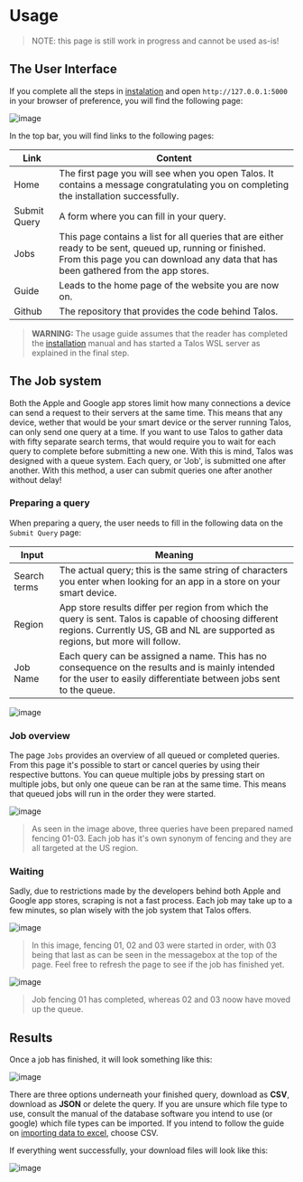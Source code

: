 # Usage
> NOTE: this page is still work in progress and cannot be used as-is!

## The User Interface
If you complete all the steps in [instalation](installation/md) and open ```http://127.0.0.1:5000``` in your browser of preference, you will find the following page:

![image](https://user-images.githubusercontent.com/1879915/112722091-c950f080-8f07-11eb-9c0e-0a3afeb52ed7.png)

In the top bar, you will find links to the following pages:

| Link         | Content                                                                                                                                                                                          |
|--------------|--------------------------------------------------------------------------------------------------------------------------------------------------------------------------------------------------|
| Home         | The first page you will see when you open Talos. It contains a message congratulating you on completing the installation successfully.                                                           |
| Submit Query | A form where you can fill in your query.                                                                                                                                                         |
| Jobs         | This page contains a list for all queries that are either ready to be sent, queued up, running or finished. From this page you can download any data that has been gathered from the app stores. |
| Guide        | Leads to the home page of the website you are now on.                                                                                                                                            |
| Github       | The repository that provides the code behind Talos.                                                                                                                                              |

> **WARNING:** The usage guide assumes that the reader has completed the [installation](installation.md) manual and has started a Talos WSL server as explained in the final step. 

## The Job system
Both the Apple and Google app stores limit how many connections a device can send a request to their servers at the same time. 
This means that any device, wether that would be your smart device or the server running Talos, can only send one query at a time. 
If you want to use Talos to gather data with fifty separate search terms, that would require you to wait for each query to complete before submitting a new one.
With this is mind, Talos was designed with a queue system.
Each query, or 'Job', is submitted one after another.
With this method, a user can submit queries one after another without delay!

### Preparing a query
When preparing a query, the user needs to fill in the following data on the ```Submit Query``` page:

| Input        | Meaning                                                                                                                                                                                   |
|--------------|-------------------------------------------------------------------------------------------------------------------------------------------------------------------------------------------|
| Search terms | The actual query; this is the same string of characters you enter when looking for an app in a store on your smart device.                                                                |
| Region       | App store results differ per region from which the query is sent. Talos is capable of choosing different regions. Currently US, GB and NL are supported as regions, but more will follow. |
| Job Name     | Each query can be assigned a name. This has no consequence on the results and is mainly intended for the user to easily differentiate between jobs sent to the queue.                     |

![image](https://user-images.githubusercontent.com/1879915/112722517-5006cd00-8f0a-11eb-9ea0-863dc3947282.png)

### Job overview
The page ```Jobs``` provides an overview of all queued or completed queries. From this page it's possible to start or cancel queries by using their respective buttons. You can queue multiple jobs by pressing start on multiple jobs, but only one queue can be ran at the same time. This means that queued jobs will run in the order they were started.

![image](https://user-images.githubusercontent.com/1879915/112722619-f18e1e80-8f0a-11eb-8b9b-adb81dd69269.png)

> As seen in the image above, three queries have been prepared named fencing 01-03. Each job has it's own synonym of fencing and they are all targeted at the US region.

### Waiting
Sadly, due to restrictions made by the developers behind both Apple and Google app stores, scraping is not a fast process. Each job may take up to a few minutes, so plan wisely with the job system that Talos offers.

![image](https://user-images.githubusercontent.com/1879915/112722864-15059900-8f0c-11eb-9835-24f358095396.png)

> In this image, fencing 01, 02 and 03 were started in order, with 03 being that last as can be seen in the messagebox at the top of the page. Feel free to refresh the page to see if the job has finished yet.

![image](https://user-images.githubusercontent.com/1879915/112722953-89d8d300-8f0c-11eb-934e-653ba4329515.png)

> Job fencing 01 has completed, whereas 02 and 03 noow have moved up the queue.

## Results
Once a job has finished, it will look something like this:

![image](https://user-images.githubusercontent.com/1879915/112723182-93af0600-8f0d-11eb-983a-8f72a3fd343e.png)

There are three options underneath your finished query, download as **CSV**, download as **JSON** or delete the query. 
If you are unsure which file type to use, consult the manual of the database software you intend to use (or google) which file types can be imported. If you intend to follow the guide on [importing data to excel](import.md), choose CSV.

If everything went successfully, your download files will look like this:

![image](https://user-images.githubusercontent.com/1879915/112723368-62830580-8f0e-11eb-85f2-edcb1f31e24d.png)

